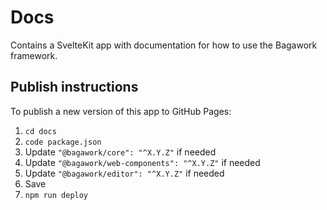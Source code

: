 # Docs
Contains a SvelteKit app with documentation for how to use the Bagawork framework.

## Publish instructions
To publish a new version of this app to GitHub Pages:

1. `cd docs`
2. `code package.json`
3. Update `"@bagawork/core": "^X.Y.Z"` if needed
4. Update `"@bagawork/web-components": "^X.Y.Z"` if needed
5. Update `"@bagawork/editor": "^X.Y.Z"` if needed
6. Save
7. `npm run deploy`